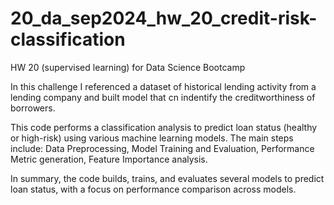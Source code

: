 # 20_da_sep2024_hw_20_credit-risk-classification
HW 20 (supervised learning) for Data Science Bootcamp



In this challenge I referenced a dataset of historical lending activity from a lending company and built model that cn indentify the creditworthiness of borrowers. 


This code performs a classification analysis to predict loan status (healthy or high-risk) using various machine learning models. The main steps include: Data Preprocessing, Model Training and Evaluation, Performance Metric generation, Feature Importance analysis. 

In summary, the code builds, trains, and evaluates several models to predict loan status, with a focus on performance comparison across models.